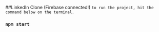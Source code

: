##LinkedIn Clone (Firebase connected!)
`to run the project, hit the command below on the terminal.`

### `npm start`
